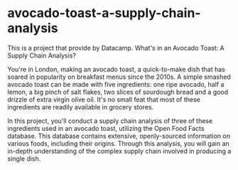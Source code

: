 # avocado-toast-a-supply-chain-analysis

This is a project that provide by Datacamp. What's in an Avocado Toast: A Supply Chain Analysis? 

You're in London, making an avocado toast, a quick-to-make dish that has soared in popularity on breakfast menus since the 2010s. A simple smashed avocado toast can be made with five ingredients: one ripe avocado, half a lemon, a big pinch of salt flakes, two slices of sourdough bread and a good drizzle of extra virgin olive oil. It's no small feat that most of these ingredients are readily available in grocery stores. 

In this project, you'll conduct a supply chain analysis of three of these ingredients used in an avocado toast, utilizing the Open Food Facts database. This database contains extensive, openly-sourced information on various foods, including their origins. Through this analysis, you will gain an in-depth understanding of the complex supply chain involved in producing a single dish.